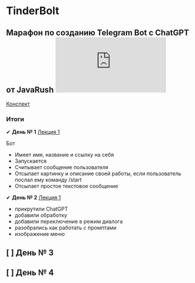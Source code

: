 # TinderBolt

## Марафон по созданию Telegram Bot c ChatGPT от JavaRush ![progress](http://www.yarntomato.com/percentbarmaker/button.php?barPosition=50&leftFill=%23FF0000 "progress")

[Конспект](https://javarush.com/groups/posts/68445-konspekt-k-zanjatijam-na-java-marafone--telegram-bot-c-chatgpt)

### Итоги

✔ **День № 1**  [Лекция 1 ](https://www.youtube.com/watch?v=knGNOs7A5So&feature=youtu.be)

Бот

- Имеет имя, название и ссылку на себя
- Запускается
- Считывает сообщение пользователя
- Отсылает картинку и описание своей работы, если пользователь послал ему команду /start
- Отсылает простое текстовое сообщение

✔ **День № 2** [Лекция 1 ](https://youtu.be/-wW0PGd7o54?si=jYuQkbrKAePa7-MG)

- прикрутили ChatGPT
- добавили обработку
- добавили переключение в режим диалога
- разобрались как работать с промптами
- изображение меню

[ ] **День № 3**
- 

[ ] **День № 4**
- 